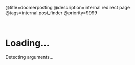 @title=doomerposting
@description=internal redirect page
@tags=internal.post_finder
@priority=9999

<br />

<h1> Loading... </h1>
<a id="redirect-status"> Detecting arguments... </a>